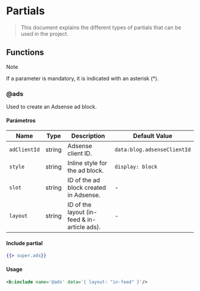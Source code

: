 # Partials

> This document explains the different types of partials that can be used in the project.

## Functions

> [!NOTE]
> If a parameter is mandatory, it is indicated with an asterisk (*).

### @ads

Used to create an Adsense ad block.

#### Parámetros

| Name | Type | Description | Default Value |
|--------|------|-------------|------------------|
| `adClientId` | string | Adsense client ID. | `data:blog.adsenseClientId` |
| `style` | string | Inline style for the ad block. | `display: block` |
| `slot` | string | ID of the ad block created in Adsense. | - |
| `layout` | string | ID of the layout (in-feed & in-article ads). | - |

#### Include partial

```hbs
{{> super.ads}}
```

#### Usage

```xml
<b:include name='@ads' data='{ layout: "in-feed" }'/>
```

